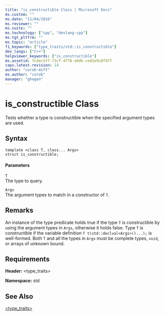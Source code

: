 ```yaml
---
title: "is_constructible Class | Microsoft Docs"
ms.custom: ""
ms.date: "11/04/2016"
ms.reviewer: ""
ms.suite: ""
ms.technology: ["cpp", "devlang-cpp"]
ms.tgt_pltfrm: ""
ms.topic: "article"
f1_keywords: ["type_traits/std::is_constructible"]
dev_langs: ["C++"]
helpviewer_keywords: ["is_constructible"]
ms.assetid: 7cdec5ff-73cf-4f78-a9db-ced2e9c0fd7f
caps.latest.revision: 14
author: "corob-msft"
ms.author: "corob"
manager: "ghogen"
---
```

# is_constructible Class
Tests whether a type is constructible when the specified argument types are used.  
  
## Syntax  
  
```
template <class T, class... Args>  
struct is_constructible;
```  
  
#### Parameters  
 `T`  
 The type to query.  
  
 `Args`  
 The argument types to match in a constructor of `T`.  
  
## Remarks  
 An instance of the type predicate holds true if the type `T` is constructible by using the argument types in `Args`, otherwise it holds false. Type `T` is constructible if the variable definition `T t(std::declval<Args>()...);` is well-formed. Both `T` and all the types in `Args` must be complete types, `void`, or arrays of unknown bound.  
  
## Requirements  
 **Header:** \<type_traits>  
  
 **Namespace:** std  
  
## See Also  
 [<type_traits>](../standard-library/type-traits.md)



